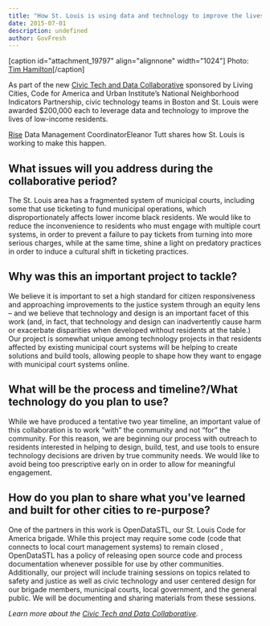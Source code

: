 ```yaml
---
title: "How St. Louis is using data and technology to improve the lives of low-income residents"
date: 2015-07-01
description: undefined
author: GovFresh
---
```


[caption id="attachment_19797" align="alignnone" width="1024"] Photo: <a href="https://www.flickr.com/photos/bestrated1/5937048268/in/photolist-a3CVBb-cqPYaY-7jXwRv-fz85S5-gf8ppw-fu9cHg-qAhCtV-5etTdJ-92z2ya-ce8j7W-5dxb2D-4ZRdBB-5pCst3-c7jyKC-51UkbZ-eeJdzx-fR3WiY-dFgHej-nwxUQN-5XJKgw-e93wb1-fJreB3-7k59W6-dZXgsZ-6rTun-4ZRcNR-fMMWYg-6tTKcx-7TaNfd-6poJbc-dFgHC5-cENS6o-7kftMs-7nV13k-a89hTp-jrtnb-jLQ1FR-bSXFnP-cszUtJ-hd5k8z-5XDAKU-4ZRcwv-dTD1ui-bnKAAc-8ETEM8-bggicn-9RMre5-bpuDWz-4CupDQ-ciqf8o">Tim Hamilton</a>[/caption]

As part of the new <a href="https://www.livingcities.org/blog/848-introducing-the-civic-tech-and-data-collaborative">Civic Tech and Data Collaborative</a> sponsored by Living Cities, Code for America and Urban Institute’s National Neighborhood Indicators Partnership, civic technology teams in Boston and St. Louis were awarded $200,000 each to leverage data and technology to improve the lives of low-income residents.

<a href="http://www.risestl.org/">Rise</a> Data Management CoordinatorEleanor Tutt shares how St. Louis is working to make this happen.
<h2>What issues will you address during the collaborative period?</h2>
The St. Louis area has a fragmented system of municipal courts, including some that use ticketing to fund municipal operations, which disproportionately affects lower income black residents. We would like to reduce the inconvenience to residents who must engage with multiple court systems, in order to prevent a failure to pay tickets from turning into more serious charges, while at the same time, shine a light on predatory practices in order to induce a cultural shift in ticketing practices.
<h2>Why was this an important project to tackle?</h2>
We believe it is important to set a high standard for citizen responsiveness and approaching improvements to the justice system through an equity lens – and we believe that technology and design is an important facet of this work (and, in fact, that technology and design can inadvertently cause harm or exacerbate disparities when developed without residents at the table.) Our project is somewhat unique among technology projects in that residents affected by existing municipal court systems will be helping to create solutions and build tools, allowing people to shape how they want to engage with municipal court systems online.
<h2>What will be the process and timeline?/What technology do you plan to use?</h2>
While we have produced a tentative two year timeline, an important value of this collaboration is to work “with” the community and not “for” the community. For this reason, we are beginning our process with outreach to residents interested in helping to design, build, test, and use tools to ensure technology decisions are driven by true community needs. We would like to avoid being too prescriptive early on in order to allow for meaningful engagement.
<h2>How do you plan to share what you've learned and built for other cities to re-purpose?</h2>
One of the partners in this work is OpenDataSTL, our St. Louis Code for America brigade. While this project may require some code (code that connects to local court management systems) to remain closed , OpenDataSTL has a policy of releasing open source code and process documentation whenever possible for use by other communities. Additionally, our project will include training sessions on topics related to safety and justice as well as civic technology and user centered design for our brigade members, municipal courts, local government, and the general public. We will be documenting and sharing materials from these sessions.

<em>Learn more about the <a href="https://www.livingcities.org/blog/848-introducing-the-civic-tech-and-data-collaborative">Civic Tech and Data Collaborative</a>.</em>
